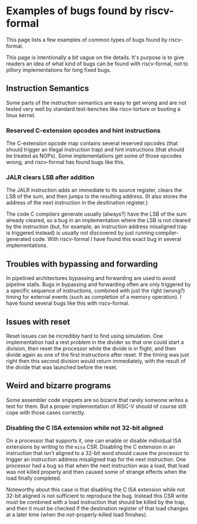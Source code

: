 
Examples of bugs found by riscv-formal
======================================

This page lists a few examples of common types of bugs found by riscv-formal.

This page is intentionally a bit vague on the details. It's purpose is to give
readers an idea of what kind of bugs can be found with riscv-formal, not to
pillory implementations for long fixed bugs.

Instruction Semantics
---------------------

Some parts of the instruction semantics are easy to get wrong and are not
tested very well by standard test-benches like riscv-torture or booting a linux
kernel.

### Reserved C-extension opcodes and hint instructions

The C-extension opcode map contains several reserved opcodes (that should
trigger an illegal instruction trap) and hint instructions (that should be
treated as NOPs). Some implementations get some of those opcodes wrong, and
riscv-formal has found bugs like this.

### JALR clears LSB after addition

The JALR instruction adds an immediate to its source register, clears the LSB
of the sum, and then jumps to the resulting address. (It also stores the
address of the next instruction in the desitination register.)

The code C compilers generate usually (always?) have the LSB of the sum already cleared, so
a bug in an implementation where the LSB is not cleared by the instruction (but, for example, an
instruction address misaligned trap is triggered instead) is usually not
discovered by just running compiler-generated code. With riscv-formal I have
found this exact bug in several implementations.

Troubles with bypassing and forwarding
--------------------------------------

In pipelined architectures bypassing and forwarding are used to avoid pipeline
stalls. Bugs in bypassing and forwarding often are only triggered by a specific
sequence of instructions, combined with just the right (wrong?) timing for
external events (such as completion of a memory operation). I have found several
bugs like this with riscv-formal.

Issues with reset
-----------------

Reset issues can be incredibly hard to find using simulation. One
implementation had a rest problem in the divider so that one could start a
division, then reset the processor while the divide is in flight, and then
divide again as one of the first instructions after reset. If the timing was
just right then this second division would return immediately, with the result
of the divide that was launched before the reset.

Weird and bizarre programs
--------------------------

Some assembler code snippets are so bizarre that rarely someone writes a test
for them. But a proper implementation of RISC-V should of course still cope
with those cases correctly.

### Disabling the C ISA extension while not 32-bit aligned

On a processor that supports it, one can enable or disable individual ISA
extensions by writing to the `misa` CSR. Disabling the C extension in an
instruction that isn't aligned to a 32-bit word should cause the processor to
trigger an instruction address misaligned trap for the next instruction. One
processor had a bug so that when the next instruction was a load, that load was
not killed properly and then caused some of strange effects when the load
finally completed.

Noteworthy about this case is that disabling the C ISA extension while not
32-bit aligned is not sufficient to reproduce the bug. Instead this CSR write
must be combined with a load instruction that should be killed by the trap, and
then it must be checked if the destination register of that load changes at a
later time (when the not-properly-killed load finishes).

